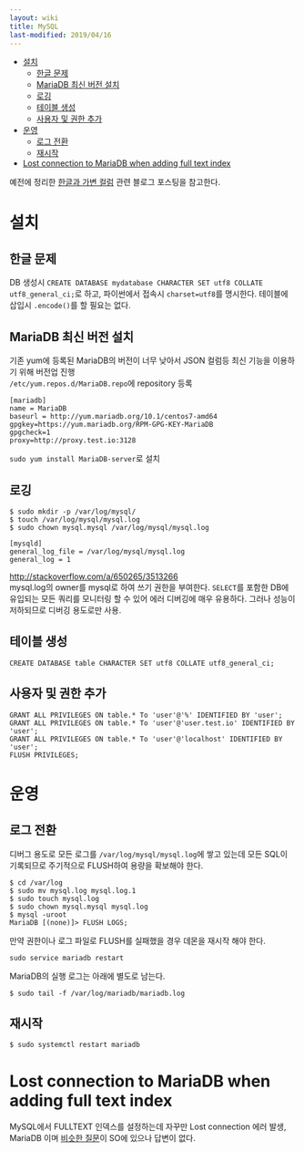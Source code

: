 ```yaml
---
layout: wiki 
title: MySQL
last-modified: 2019/04/16
---
```


<!-- TOC -->

- [설치](#설치)
    - [한글 문제](#한글-문제)
    - [MariaDB 최신 버전 설치](#mariadb-최신-버전-설치)
    - [로깅](#로깅)
    - [테이블 생성](#테이블-생성)
    - [사용자 및 권한 추가](#사용자-및-권한-추가)
- [운영](#운영)
    - [로그 전환](#로그-전환)
    - [재시작](#재시작)
- [Lost connection to MariaDB when adding full text index](#lost-connection-to-mariadb-when-adding-full-text-index)

<!-- /TOC -->

예전에 정리한 [한글과 가변 컬럼](http://dev.likejazz.com/post/151958773876/mysql-%ED%95%9C%EA%B8%80-%EA%B0%80%EB%B3%80-%EC%BB%AC%EB%9F%BC) 관련 블로그 포스팅을 참고한다.

# 설치
## 한글 문제
DB 생성시 `CREATE DATABASE mydatabase CHARACTER SET utf8 COLLATE utf8_general_ci;`로 하고, 파이썬에서 접속시 `charset=utf8`를 명시한다. 테이블에 삽입시 `.encode()`를 할 필요는 없다.

## MariaDB 최신 버전 설치
기존 yum에 등록된 MariaDB의 버전이 너무 낮아서 JSON 컬럼등 최신 기능을 이용하기 위해 버전업 진행  
`/etc/yum.repos.d/MariaDB.repo`에 repository 등록
```
[mariadb]
name = MariaDB
baseurl = http://yum.mariadb.org/10.1/centos7-amd64
gpgkey=https://yum.mariadb.org/RPM-GPG-KEY-MariaDB
gpgcheck=1
proxy=http://proxy.test.io:3128
```

`sudo yum install MariaDB-server`로 설치

## 로깅  
```
$ sudo mkdir -p /var/log/mysql/
$ touch /var/log/mysql/mysql.log
$ sudo chown mysql.mysql /var/log/mysql/mysql.log
```

```
[mysqld]
general_log_file = /var/log/mysql/mysql.log
general_log = 1
```
http://stackoverflow.com/a/650265/3513266  
mysql.log의 owner를 mysql로 하여 쓰기 권한을 부여한다.
`SELECT`를 포함한 DB에 유입되는 모든 쿼리를 모니터링 할 수 있어 에러 디버깅에 매우 유용하다. 그러나 성능이 저하되므로 디버깅 용도로만 사용.

## 테이블 생성
```
CREATE DATABASE table CHARACTER SET utf8 COLLATE utf8_general_ci;
```

## 사용자 및 권한 추가
```
GRANT ALL PRIVILEGES ON table.* To 'user'@'%' IDENTIFIED BY 'user';
GRANT ALL PRIVILEGES ON table.* To 'user'@'user.test.io' IDENTIFIED BY 'user';
GRANT ALL PRIVILEGES ON table.* To 'user'@'localhost' IDENTIFIED BY 'user';
FLUSH PRIVILEGES;
```

# 운영
## 로그 전환
디버그 용도로 모든 로그를 `/var/log/mysql/mysql.log`에 쌓고 있는데 모든 SQL이 기록되므로 주기적으로 FLUSH하여 용량을 확보해야 한다.

```
$ cd /var/log
$ sudo mv mysql.log mysql.log.1
$ sudo touch mysql.log
$ sudo chown mysql.mysql mysql.log
$ mysql -uroot
MariaDB [(none)]> FLUSH LOGS;
```

만약 권한이나 로그 파일로 FLUSH를 실패했을 경우 데몬을 재시작 해야 한다. 
```
sudo service mariadb restart
```

MariaDB의 실행 로그는 아래에 별도로 남는다.
```
$ sudo tail -f /var/log/mariadb/mariadb.log
```

## 재시작  
```
$ sudo systemctl restart mariadb
```

# Lost connection to MariaDB when adding full text index
MySQL에서 FULLTEXT 인덱스를 설정하는데 자꾸만 Lost connection 에러 발생, MariaDB 이며 [비슷한 질문](http://stackoverflow.com/questions/33993616/error-2013-lost-connection-to-mariadb-when-adding-full-text-index)이 SO에 있으나 답변이 없다.
